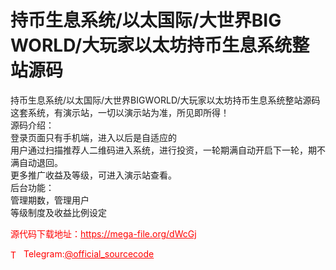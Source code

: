 # 持币生息系统/以太国际/大世界BIG WORLD/大玩家以太坊持币生息系统整站源码

持币生息系统/以太国际/大世界BIGWORLD/大玩家以太坊持币生息系统整站源码<br>这套系统，有演示站，一切以演示站为准，所见即所得！<br>源码介绍：<br>登录页面只有手机端，进入以后是自适应的<br>用户通过扫描推荐人二维码进入系统，进行投资，一轮期满自动开启下一轮，期不满自动退回。<br>更多推广收益及等级，可进入演示站查看。<br>后台功能：<br>管理期数，管理用户<br>等级制度及收益比例设定<br>


<p style="color: red;">源代码下载地址：<a href="https://mega-file.org/dWcGj" style="color: red;">https://mega-file.org/dWcGj</a></p><p style="color: red;"><img src="https://cdn-icons-png.flaticon.com/512/2111/2111646.png" alt="Telegram Icon" style="width: 16px; vertical-align: middle; margin-right: 5px;">Telegram:<a href="https://t.me/official_sourcecode" style="color: red;">@official_sourcecode</a></p>